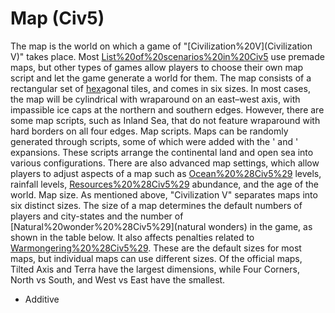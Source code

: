 # Map (Civ5)

The map is the world on which a game of "[Civilization%20V](Civilization V)" takes place. Most [List%20of%20scenarios%20in%20Civ5](scenarios) use premade maps, but other types of games allow players to choose their own map script and let the game generate a world for them.
The map consists of a rectangular set of [hex](hex)agonal tiles, and comes in six sizes. In most cases, the map will be cylindrical with wraparound on an east–west axis, with impassible ice caps at the northern and southern edges. However, there are some map scripts, such as Inland Sea, that do not feature wraparound with hard borders on all four edges.
Map scripts.
Maps can be randomly generated through scripts, some of which were added with the ' and ' expansions. These scripts arrange the continental land and open sea into various configurations. There are also advanced map settings, which allow players to adjust aspects of a map such as [Ocean%20%28Civ5%29](ocean) levels, rainfall levels, [Resources%20%28Civ5%29](resource) abundance, and the age of the world.
Map size.
As mentioned above, "Civilization V" separates maps into six distinct sizes. The size of a map determines the default numbers of players and city-states and the number of [Natural%20wonder%20%28Civ5%29](natural wonders) in the game, as shown in the table below. It also affects penalties related to [Warmongering%20%28Civ5%29](warmongering). These are the default sizes for most maps, but individual maps can use different sizes. Of the official maps, Tilted Axis and Terra have the largest dimensions, while Four Corners, North vs South, and West vs East have the smallest.
+ Additive
